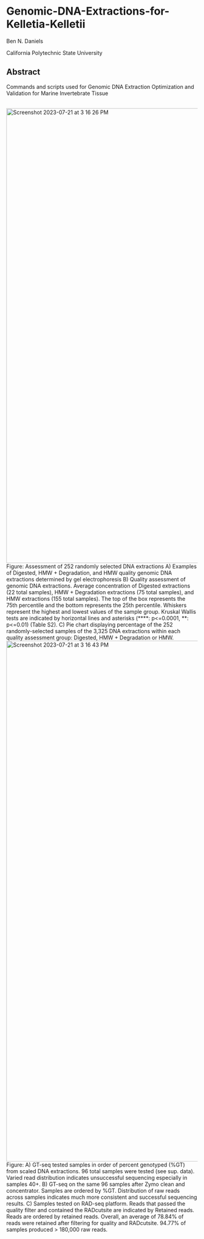 # Genomic-DNA-Extractions-for-Kelletia-Kelletii


Ben N. Daniels

California Polytechnic State University
<br>

## Abstract
Commands and scripts used for Genomic DNA Extraction Optimization and Validation for Marine Invertebrate Tissue
<br>
<br>

<img width="1194" alt="Screenshot 2023-07-21 at 3 16 26 PM" src="https://github.com/bndaniel/Genomic-DNA-Extractions-for-Kelletia-Kelletii/assets/71898958/8ac48793-e3dd-42a3-8358-595f1569a21b">
<br>
Figure: Assessment of 252 randomly selected DNA extractions  A) Examples of Digested, HMW + Degradation, and HMW quality genomic DNA extractions determined by gel electrophoresis B) Quality assessment of genomic DNA extractions. Average concentration of Digested extractions (22 total samples), HMW + Degradation extractions (75 total samples), and HMW extractions (155 total samples). The top of the box represents the 75th percentile and the bottom represents the 25th percentile. Whiskers represent the highest and lowest values of the sample group. Kruskal Wallis tests are indicated by horizontal lines and asterisks (****: p<=0.0001, **: p<=0.01) (Table S2). C) Pie chart displaying percentage of the 252 randomly-selected samples of the 3,325 DNA extractions within each quality assessment group: Digested, HMW + Degradation or HMW.
  <br>

<img width="1367" alt="Screenshot 2023-07-21 at 3 16 43 PM" src="https://github.com/bndaniel/Genomic-DNA-Extractions-for-Kelletia-Kelletii/assets/71898958/c7bddd52-ce86-48d0-93ba-e35e92871cf4">
  <br>
Figure: A) GT-seq tested samples in order of percent genotyped (%GT) from scaled DNA extractions. 96 total samples were tested (see sup. data). Varied read distribution indicates unsuccessful sequencing especially in samples 40+. B)  GT-seq on the same 96 samples after Zymo clean and concentrator. Samples are ordered by %GT. Distribution of raw reads across samples indicates much more consistent and successful sequencing results. C) Samples tested on RAD-seq platform. Reads that passed the quality filter and contained the RADcutsite are indicated by Retained reads. Reads are ordered by retained reads. Overall, an average of 78.84% of reads were retained after filtering for quality and RADcutsite. 94.77% of samples produced > 180,000 raw reads.
  <br>
